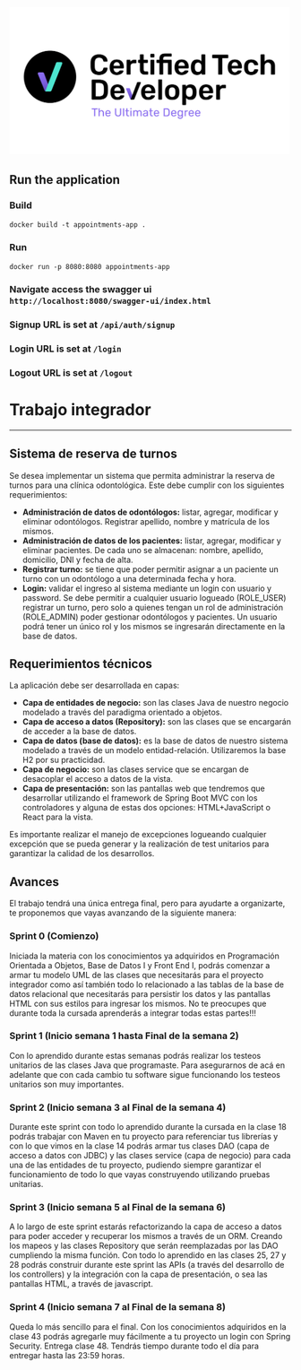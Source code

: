 <img width="500px" src="src/main/resources/static/CTD.jpg"/>

## Run the application

### Build

```
docker build -t appointments-app .
```

### Run

```
docker run -p 8080:8080 appointments-app
```

### Navigate access the swagger ui `http://localhost:8080/swagger-ui/index.html `

### Signup URL is set at `/api/auth/signup`

### Login URL is set at `/login`

### Logout URL is set at `/logout`

# Trabajo integrador

---

## Sistema de reserva de turnos

Se desea implementar un sistema que permita administrar la reserva de turnos para una clínica odontológica. Este debe
cumplir con los siguientes requerimientos:

* **Administración de datos de odontólogos:** listar, agregar, modificar y eliminar odontólogos. Registrar apellido,
  nombre
  y matrícula de los mismos.
* **Administración de datos de los pacientes:** listar, agregar, modificar y eliminar pacientes. De cada uno se
  almacenan:
  nombre, apellido, domicilio, DNI y fecha de alta.
* **Registrar turno:** se tiene que poder permitir asignar a un paciente un turno con un odontólogo a una determinada
  fecha
  y hora.
* **Login:** validar el ingreso al sistema mediante un login con usuario y password. Se debe permitir a cualquier
  usuario
  logueado (ROLE_USER) registrar un turno, pero solo a quienes tengan un rol de administración (ROLE_ADMIN) poder
  gestionar odontólogos y pacientes. Un usuario podrá tener un único rol y los mismos se ingresarán directamente en la
  base de datos.

## Requerimientos técnicos

La aplicación debe ser desarrollada en capas:

* **Capa de entidades de negocio:** son las clases Java de nuestro negocio modelado a través del paradigma orientado a
  objetos.
* **Capa de acceso a datos (Repository):** son las clases que se encargarán de acceder a la base de datos.
* **Capa de datos (base de datos):** es la base de datos de nuestro sistema modelado a través de un modelo
  entidad-relación.
  Utilizaremos la base H2 por su practicidad.
* **Capa de negocio:** son las clases service que se encargan de desacoplar el acceso a datos de la vista.
* **Capa de presentación:** son las pantallas web que tendremos que desarrollar utilizando el framework de Spring Boot
  MVC
  con los controladores y alguna de estas dos opciones: HTML+JavaScript o React para la vista.

Es importante realizar el manejo de excepciones logueando cualquier excepción que se pueda generar y la realización de
test unitarios para garantizar la calidad de los desarrollos.

## Avances

El trabajo tendrá una única entrega final, pero para ayudarte a organizarte, te proponemos que vayas avanzando de la
siguiente manera:

### Sprint 0 (Comienzo)

Iniciada la materia con los conocimientos ya adquiridos en Programación Orientada a Objetos, Base de Datos I y Front End
I, podrás comenzar a armar tu modelo UML de las clases que necesitarás para el proyecto integrador como así también todo
lo relacionado a las tablas de la base de datos relacional que necesitarás para persistir los datos y las pantallas HTML
con sus estilos para ingresar los mismos. No te preocupes que durante toda la cursada aprenderás a integrar todas estas
partes!!!

### Sprint 1 (Inicio semana 1 hasta Final de la semana 2)

Con lo aprendido durante estas semanas podrás realizar los testeos unitarios de las clases Java que programaste. Para
asegurarnos de acá en adelante que con cada cambio tu software sigue funcionando los testeos unitarios son muy
importantes.

### Sprint 2 (Inicio semana 3 al Final de la semana 4)

Durante este sprint con todo lo aprendido durante la cursada en la clase 18 podrás trabajar con Maven en tu proyecto
para referenciar tus librerías y con lo que vimos en la clase 14 podrás armar tus clases DAO (capa de acceso a datos con
JDBC) y las clases service (capa de negocio) para cada una de las entidades de tu proyecto, pudiendo siempre garantizar
el funcionamiento de todo lo que vayas construyendo utilizando pruebas unitarias.

### Sprint 3  (Inicio semana 5 al Final de la semana 6)

A lo largo de este sprint estarás refactorizando la capa de acceso a datos para poder acceder y recuperar los mismos a
través de un ORM. Creando los mapeos y las clases Repository que serán reemplazadas por las DAO cumpliendo la misma
función.
Con todo lo aprendido en las clases 25, 27 y 28 podrás construir durante este sprint las APIs (a través del desarrollo
de los controllers) y la integración con la capa de presentación, o sea las pantallas HTML, a través de javascript.

### Sprint 4 (Inicio semana 7 al Final de la semana 8)

Queda lo más sencillo para el final. Con los conocimientos adquiridos en la clase 43 podrás agregarle muy fácilmente a
tu proyecto un login con Spring Security.
Entrega clase 48. Tendrás tiempo durante todo el día para entregar hasta las 23:59 horas.



